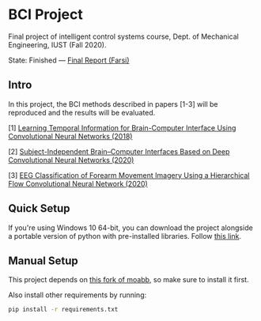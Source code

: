 # BCI Project

Final project of intelligent control systems course, Dept. of Mechanical Engineering, IUST (Fall 2020).

State: Finished — [Final Report (Farsi)](https://mfarzan.ir/bci-project/report.pdf)

## Intro

In this project, the BCI methods described in papers [1-3] will be reproduced and the results will be evaluated.

[1] [Learning Temporal Information for Brain-Computer Interface Using Convolutional Neural Networks (2018)](https://ieeexplore.ieee.org/document/8310961)

[2] [Subject-Independent Brain–Computer Interfaces Based on Deep Convolutional Neural Networks (2020)](https://ieeexplore.ieee.org/document/8897723)

[3] [EEG Classification of Forearm Movement Imagery Using a Hierarchical Flow Convolutional Neural Network (2020)](https://ieeexplore.ieee.org/document/9046799)

## Quick Setup

If you're using Windows 10 64-bit, you can download the project alongside a portable version of python with pre-installed libraries.
Follow [this link](https://mfarzan.ir/bci-project/portable).

## Manual Setup

This project depends on [this fork of moabb](https://github.com/m2-farzan/moabb), so make sure to install it first.

Also install other requirements by running:
```bash
pip install -r requirements.txt
```
